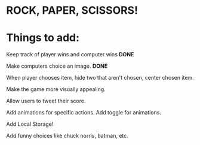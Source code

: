 <h1>ROCK, PAPER, SCISSORS!</h1>


<h1>Things to add:</h1>

Keep track of player wins and computer wins **DONE**

Make computers choice an image. **DONE**

When player chooses item, hide two that aren't chosen, center chosen item.

Make the game more visually appealing.

Allow users to tweet their score.

Add animations for specific actions. Add toggle for animations.

Add Local Storage!

Add funny choices like chuck norris, batman, etc.


